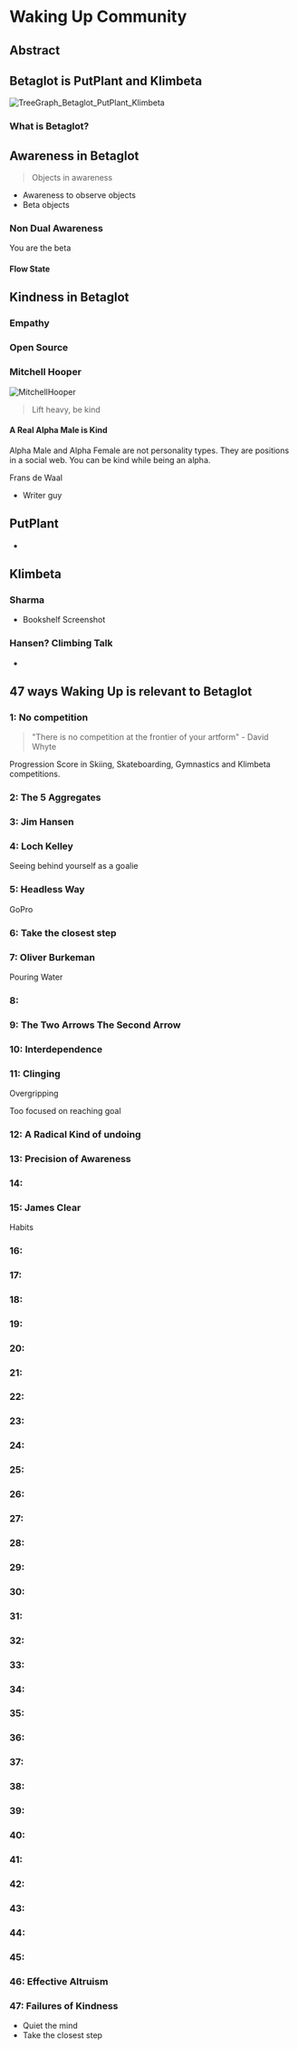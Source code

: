 # Waking Up Community

## Abstract

<!-- What is the topic?
Write an abstract to be posted along with phone screenshots of putplant.ca -->

## Betaglot is PutPlant and Klimbeta

![TreeGraph_Betaglot_PutPlant_Klimbeta]()

### What is Betaglot?

## Awareness in Betaglot

> Objects in awareness

- Awareness to observe objects
- Beta objects

### Non Dual Awareness

You are the beta

#### Flow State

## Kindness in Betaglot

### Empathy

### Open Source

### Mitchell Hooper

![MitchellHooper]()

> Lift heavy, be kind

#### A Real Alpha Male is Kind

Alpha Male and Alpha Female are not personality types. They are positions in a social web. You can be kind while being an alpha.

Frans de Waal

- Writer guy

## PutPlant

- 

## Klimbeta

### Sharma

- Bookshelf Screenshot

### Hansen? Climbing Talk

-

## 47 ways Waking Up is relevant to Betaglot

<!-- Don't limit to Plantbeta and Klimbeta. These should be relevant to at least 3 BetaActivities -->

### 1: No competition

> "There is no competition at the frontier of your artform" - David Whyte

Progression Score in Skiing, Skateboarding, Gymnastics and Klimbeta competitions.

### 2: The 5 Aggregates

### 3: Jim Hansen

### 4: Loch Kelley

Seeing behind yourself as a goalie

### 5: Headless Way

GoPro

### 6: Take the closest step

### 7: Oliver Burkeman

Pouring Water

### 8: 

### 9: The Two Arrows The Second Arrow

### 10: Interdependence

### 11: Clinging

Overgripping

Too focused on reaching goal

### 12: A Radical Kind of undoing

### 13: Precision of Awareness

### 14: 

### 15: James Clear

Habits

### 16:

### 17:

### 18:

### 19:

### 20:

### 21:

### 22:

### 23:

### 24:

### 25:

### 26:

### 27:

### 28:

### 29:

### 30:

### 31:

### 32:

### 33:

### 34:

### 35:

### 36:

### 37:

### 38:

### 39:

### 40:

### 41:

### 42:

### 43:

### 44:

### 45:

### 46: Effective Altruism

### 47: Failures of Kindness

- Quiet the mind
- Take the closest step
